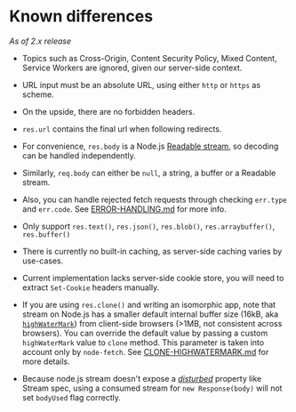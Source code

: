 
Known differences
=================

*As of 2.x release*

- Topics such as Cross-Origin, Content Security Policy, Mixed Content, Service Workers are ignored, given our server-side context.

- URL input must be an absolute URL, using either `http` or `https` as scheme.

- On the upside, there are no forbidden headers.

- `res.url` contains the final url when following redirects.

- For convenience, `res.body` is a Node.js [Readable stream][], so decoding can be handled independently.

- Similarly, `req.body` can either be `null`, a string, a buffer or a Readable stream.

- Also, you can handle rejected fetch requests through checking `err.type` and `err.code`. See [ERROR-HANDLING.md][] for more info.

- Only support `res.text()`, `res.json()`, `res.blob()`, `res.arraybuffer()`, `res.buffer()`

- There is currently no built-in caching, as server-side caching varies by use-cases.

- Current implementation lacks server-side cookie store, you will need to extract `Set-Cookie` headers manually.

- If you are using `res.clone()` and writing an isomorphic app, note that stream on Node.js has a smaller default internal buffer size (16kB, aka [`highWaterMark`][]) from client-side browsers (>1MB, not consistent across browsers). You can override the default value by passing a custom `highWaterMark` value to `clone` method. This parameter is taken into account only by `node-fetch`. See [CLONE-HIGHWATERMARK.md][] for more details.

- Because node.js stream doesn't expose a [*disturbed*][] property like Stream spec, using a consumed stream for `new Response(body)` will not set `bodyUsed` flag correctly.

[Readable stream]: https://nodejs.org/api/stream.html#stream_readable_streams
[ERROR-HANDLING.md]: https://github.com/bitinn/node-fetch/blob/master/ERROR-HANDLING.md
[`highWaterMark`]: https://nodejs.org/api/stream.html#stream_buffering
[CLONE-HIGHWATERMARK.md]: https://github.com/bitinn/node-fetch/blob/master/CLONE-HIGHWATERMARK.md
[*disturbed*]: https://fetch.spec.whatwg.org/#concept-readablestream-disturbed
